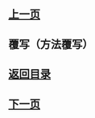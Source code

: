 ## [上一页](course55)

## 覆写（方法覆写）




## [返回目录](https://wuchengcheng110120.github.io/learnJava)
## [下一页](course57)
